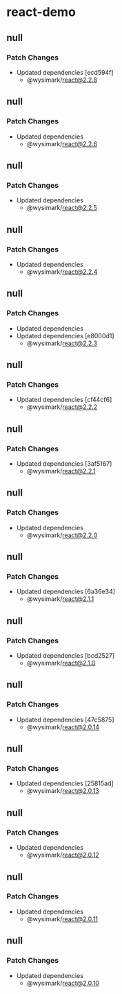 # react-demo

## null

### Patch Changes

- Updated dependencies [ecd594f]
  - @wysimark/react@2.2.8

## null

### Patch Changes

- Updated dependencies
  - @wysimark/react@2.2.6

## null

### Patch Changes

- Updated dependencies
  - @wysimark/react@2.2.5

## null

### Patch Changes

- Updated dependencies
  - @wysimark/react@2.2.4

## null

### Patch Changes

- Updated dependencies
- Updated dependencies [e8000d1]
  - @wysimark/react@2.2.3

## null

### Patch Changes

- Updated dependencies [cf44cf6]
  - @wysimark/react@2.2.2

## null

### Patch Changes

- Updated dependencies [3af5167]
  - @wysimark/react@2.2.1

## null

### Patch Changes

- Updated dependencies
  - @wysimark/react@2.2.0

## null

### Patch Changes

- Updated dependencies [6a36e34]
  - @wysimark/react@2.1.1

## null

### Patch Changes

- Updated dependencies [bcd2527]
  - @wysimark/react@2.1.0

## null

### Patch Changes

- Updated dependencies [47c5875]
  - @wysimark/react@2.0.14

## null

### Patch Changes

- Updated dependencies [25815ad]
  - @wysimark/react@2.0.13

## null

### Patch Changes

- Updated dependencies
  - @wysimark/react@2.0.12

## null

### Patch Changes

- Updated dependencies
  - @wysimark/react@2.0.11

## null

### Patch Changes

- Updated dependencies
  - @wysimark/react@2.0.10
